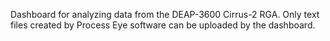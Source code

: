 Dashboard for analyzing data from the DEAP-3600 Cirrus-2 RGA.
Only text files created by Process Eye software can be uploaded by the dashboard.
